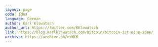 ```yaml
---
layout: page
code: idea
language: German
author: Karl Klawatsch
author_url: https://twitter.com/KKlawatsch
link: https://blog.karlklawatsch.com/bitcoin/bitcoin-ist-eine-idee/
archive: https://archive.ph/nsWC6
---
```

